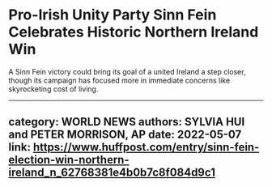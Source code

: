 # Pro-Irish Unity Party Sinn Fein Celebrates Historic Northern Ireland Win

A Sinn Fein victory could bring its goal of a united Ireland a step closer, though its campaign has focused more in immediate concerns like skyrocketing cost of living.

---
category: WORLD NEWS
authors: SYLVIA HUI and PETER MORRISON, AP
date: 2022-05-07
link: https://www.huffpost.com/entry/sinn-fein-election-win-northern-ireland_n_62768381e4b0b7c8f084d9c1
---
